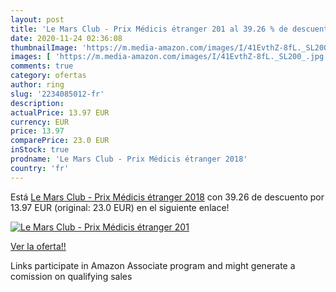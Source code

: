 ```yaml
---
layout: post
title: 'Le Mars Club - Prix Médicis étranger 201 al 39.26 % de descuento'
date: 2020-11-24 02:36:08
thumbnailImage: 'https://m.media-amazon.com/images/I/41EvthZ-8fL._SL200_.jpg'
images: [ 'https://m.media-amazon.com/images/I/41EvthZ-8fL._SL200_.jpg' ]
comments: true
category: ofertas
author: ring
slug: '2234085012-fr'
description:
actualPrice: 13.97 EUR
currency: EUR
price: 13.97
comparePrice: 23.0 EUR
inStock: true
prodname: 'Le Mars Club - Prix Médicis étranger 2018'
country: 'fr'
---
```


Está [Le Mars Club - Prix Médicis étranger 2018](https://www.amazon.fr/dp/2234085012/?tag=tolees0d-21) con 39.26 de descuento por 13.97 EUR (original: 23.0 EUR) en el siguiente enlace!

[![Le Mars Club - Prix Médicis étranger 201](https://m.media-amazon.com/images/I/41EvthZ-8fL._SL200_.jpg)](https://www.amazon.fr/dp/2234085012/?tag=tolees0d-21)

[Ver la oferta!!](https://www.amazon.fr/dp/2234085012/?tag=tolees0d-21)

Links participate in Amazon Associate program and might generate a comission on qualifying sales


